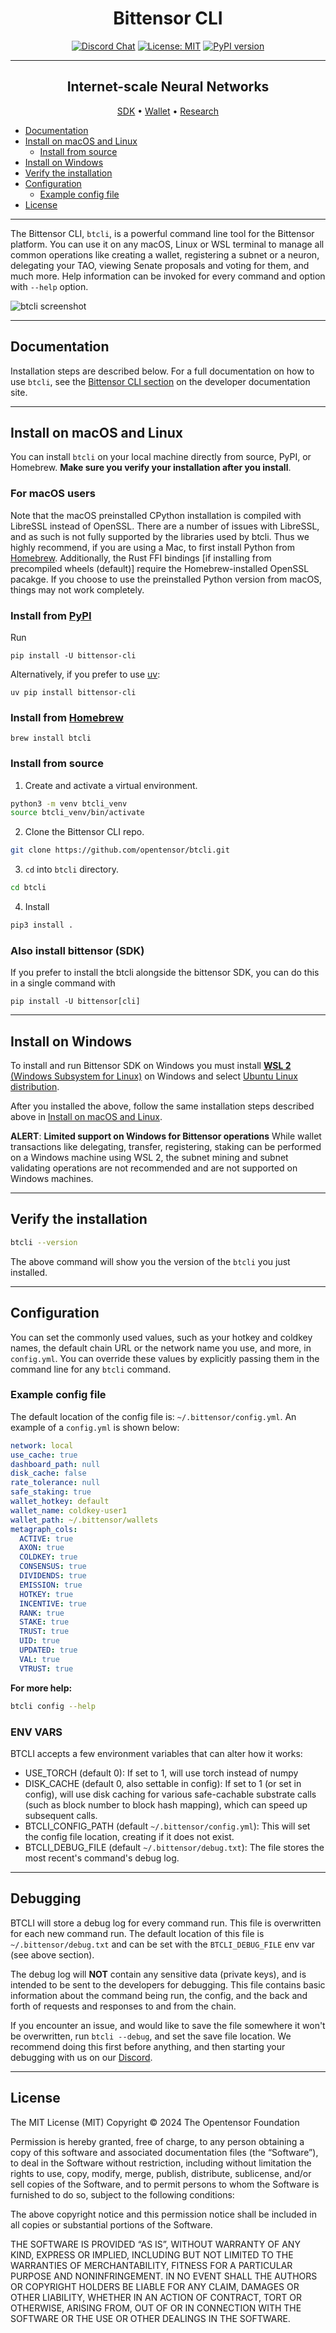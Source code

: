 <div align="center">

# Bittensor CLI <!-- omit in toc -->
[![Discord Chat](https://img.shields.io/discord/308323056592486420.svg)](https://discord.gg/bittensor)
[![License: MIT](https://img.shields.io/badge/License-MIT-yellow.svg)](https://opensource.org/licenses/MIT) 
[![PyPI version](https://badge.fury.io/py/bittensor_cli.svg)](https://badge.fury.io/py/bittensor_cli)

---

## Internet-scale Neural Networks <!-- omit in toc -->

[SDK](https://github.com/opentensor/bittensor/tree/master) • [Wallet](https://github.com/opentensor/btwallet) • [Research](https://bittensor.com/whitepaper)

</div>

- [Documentation](#documentation)
- [Install on macOS and Linux](#install-on-macos-and-linux)
  - [Install from source](#install-from-source)
- [Install on Windows](#install-on-windows)
- [Verify the installation](#verify-the-installation)
- [Configuration](#configuration)
  - [Example config file](#example-config-file)
- [License](#license)

---

The Bittensor CLI, `btcli`, is a powerful command line tool for the Bittensor platform. You can use it on any macOS, Linux or WSL terminal to manage all common operations like creating a wallet, registering a subnet or a neuron, delegating your TAO, viewing Senate proposals and voting for them, and much more. Help information can be invoked for every command and option with `--help` option.

![btcli screenshot](./assets/btcli-screenshot.png)

---

## Documentation

Installation steps are described below. For a full documentation on how to use `btcli`, see the [Bittensor CLI section](https://docs.bittensor.com/btcli) on the developer documentation site.

---

## Install on macOS and Linux

You can install `btcli` on your local machine directly from source, PyPI, or Homebrew. 
**Make sure you verify your installation after you install**.

### For macOS users
Note that the macOS preinstalled CPython installation is compiled with LibreSSL instead of OpenSSL. There are a number
of issues with LibreSSL, and as such is not fully supported by the libraries used by btcli. Thus we highly recommend, if 
you are using a Mac, to first install Python from [Homebrew](https://brew.sh/). Additionally, the Rust FFI bindings 
[if installing from precompiled wheels (default)] require the Homebrew-installed OpenSSL pacakge. If you choose to use
the preinstalled Python version from macOS, things may not work completely.


### Install from [PyPI](https://pypi.org/project/bittensor/)

Run 
```
pip install -U bittensor-cli
```

Alternatively, if you prefer to use [uv](https://pypi.org/project/uv/):
```
uv pip install bittensor-cli
```

### Install from [Homebrew](https://formulae.brew.sh/formula/btcli#default)

```shell
brew install btcli
```

### Install from source

1. Create and activate a virtual environment.

```bash
python3 -m venv btcli_venv
source btcli_venv/bin/activate
```

2. Clone the Bittensor CLI repo.

```bash
git clone https://github.com/opentensor/btcli.git
```

3. `cd` into `btcli` directory.

```bash
cd btcli
```

4.  Install


```bash
pip3 install .
```

### Also install bittensor (SDK)

If you prefer to install the btcli alongside the bittensor SDK, you can do this in a single command with

```
pip install -U bittensor[cli]
```

---

## Install on Windows

To install and run Bittensor SDK on Windows you must install [**WSL 2** (Windows Subsystem for Linux)](https://learn.microsoft.com/en-us/windows/wsl/about) on Windows and select [Ubuntu Linux distribution](https://github.com/ubuntu/WSL/blob/main/docs/guides/install-ubuntu-wsl2.md). 

After you installed the above, follow the same installation steps described above in [Install on macOS and Linux](#install-on-macos-and-linux).

**ALERT**: **Limited support on Windows for Bittensor operations**
While wallet transactions like delegating, transfer, registering, staking can be performed on a Windows machine using WSL 2, the subnet mining and subnet validating operations are not recommended and are not supported on Windows machines.

---

## Verify the installation

```bash
btcli --version
```

The above command will show you the version of the `btcli` you just installed.

---

## Configuration

You can set the commonly used values, such as your hotkey and coldkey names, the default chain URL or the network name you use, and more, in `config.yml`. You can override these values by explicitly passing them in the command line for any `btcli` command.

### Example config file

The default location of the config file is: `~/.bittensor/config.yml`. An example of a `config.yml` is shown below:

```yaml
network: local
use_cache: true
dashboard_path: null
disk_cache: false
rate_tolerance: null
safe_staking: true
wallet_hotkey: default
wallet_name: coldkey-user1
wallet_path: ~/.bittensor/wallets
metagraph_cols:
  ACTIVE: true
  AXON: true
  COLDKEY: true
  CONSENSUS: true
  DIVIDENDS: true
  EMISSION: true
  HOTKEY: true
  INCENTIVE: true
  RANK: true
  STAKE: true
  TRUST: true
  UID: true
  UPDATED: true
  VAL: true
  VTRUST: true
```

**For more help:**

```bash
btcli config --help
```

### ENV VARS
BTCLI accepts a few environment variables that can alter how it works:
 - USE_TORCH (default 0): If set to 1, will use torch instead of numpy
 - DISK_CACHE (default 0, also settable in config): If set to 1 (or set in config), will use disk caching for various safe-cachable substrate
calls (such as block number to block hash mapping), which can speed up subsequent calls.
 - BTCLI_CONFIG_PATH (default `~/.bittensor/config.yml`): This will set the config file location, creating if it does not exist.
 - BTCLI_DEBUG_FILE (default `~/.bittensor/debug.txt`): The file stores the most recent's command's debug log. 

---

## Debugging
BTCLI will store a debug log for every command run. This file is overwritten for each new command run. The default location
of this file is `~/.bittensor/debug.txt` and can be set with the `BTCLI_DEBUG_FILE` env var (see above section).

The debug log will **NOT** contain any sensitive data (private keys), and is intended to be sent to the developers
for debugging. This file contains basic information about the command being run, the config, and the back and forth of requests and responses
to and from the chain.

If you encounter an issue, and would like to save the file somewhere it won't be overwritten, run `btcli --debug`,
and set the save file location. We recommend doing this first before anything, and then starting your debugging with
us on our [Discord](https://discord.gg/bittensor).

---

## License
The MIT License (MIT)
Copyright © 2024 The Opentensor Foundation

Permission is hereby granted, free of charge, to any person obtaining a copy of this software and associated documentation files (the “Software”), to deal in the Software without restriction, including without limitation the rights to use, copy, modify, merge, publish, distribute, sublicense, and/or sell copies of the Software, and to permit persons to whom the Software is furnished to do so, subject to the following conditions:

The above copyright notice and this permission notice shall be included in all copies or substantial portions of the Software.

THE SOFTWARE IS PROVIDED “AS IS”, WITHOUT WARRANTY OF ANY KIND, EXPRESS OR IMPLIED, INCLUDING BUT NOT LIMITED TO THE WARRANTIES OF MERCHANTABILITY, FITNESS FOR A PARTICULAR PURPOSE AND NONINFRINGEMENT. IN NO EVENT SHALL THE AUTHORS OR COPYRIGHT HOLDERS BE LIABLE FOR ANY CLAIM, DAMAGES OR OTHER LIABILITY, WHETHER IN AN ACTION OF CONTRACT, TORT OR OTHERWISE, ARISING FROM, OUT OF OR IN CONNECTION WITH THE SOFTWARE OR THE USE OR OTHER DEALINGS IN THE SOFTWARE.
